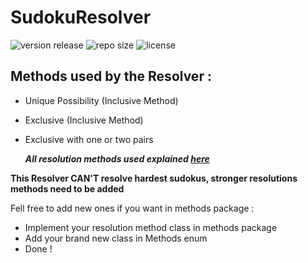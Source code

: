 # SudokuResolver

![version release](https://img.shields.io/github/v/release/Airels/SudokuResolver?style=for-the-badge)
![repo size](https://img.shields.io/github/repo-size/Airels/SudokuResolver?style=for-the-badge)
![license](https://img.shields.io/github/license/Airels/SudokuResolver?style=for-the-badge)

## Methods used by the Resolver :
- Unique Possibility (Inclusive Method)
- Exclusive (Inclusive Method)
- Exclusive with one or two pairs

    ***All resolution methods used explained [here](https://www.sudoku-puzzles-online.com/sudoku/how-to-solve-sudoku.php)***

**This Resolver CAN'T resolve hardest sudokus, stronger resolutions methods need to be added**

Fell free to add new ones if you want in methods package :
- Implement your resolution method class in methods package
- Add your brand new class in Methods enum
- Done !

